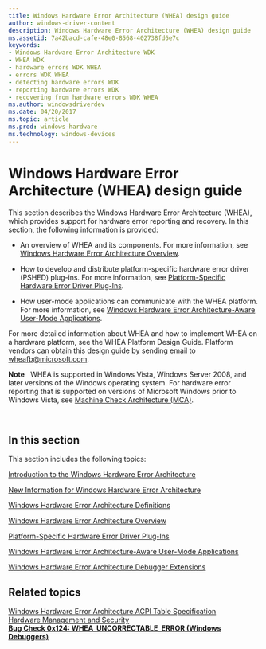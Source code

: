 ```yaml
---
title: Windows Hardware Error Architecture (WHEA) design guide
author: windows-driver-content
description: Windows Hardware Error Architecture (WHEA) design guide
ms.assetid: 7a42bacd-cafe-48e0-8568-402738fd6e7c
keywords:
- Windows Hardware Error Architecture WDK
- WHEA WDK
- hardware errors WDK WHEA
- errors WDK WHEA
- detecting hardware errors WDK
- reporting hardware errors WDK
- recovering from hardware errors WDK WHEA
ms.author: windowsdriverdev
ms.date: 04/20/2017
ms.topic: article
ms.prod: windows-hardware
ms.technology: windows-devices
---
```


# Windows Hardware Error Architecture (WHEA) design guide


This section describes the Windows Hardware Error Architecture (WHEA), which provides support for hardware error reporting and recovery. In this section, the following information is provided:

-   An overview of WHEA and its components. For more information, see [Windows Hardware Error Architecture Overview](windows-hardware-error-architecture-overview.md).

-   How to develop and distribute platform-specific hardware error driver (PSHED) plug-ins. For more information, see [Platform-Specific Hardware Error Driver Plug-Ins](platform-specific-hardware-error-driver-plug-ins2.md).

-   How user-mode applications can communicate with the WHEA platform. For more information, see [Windows Hardware Error Architecture-Aware User-Mode Applications](windows-hardware-error-architecture-aware-user-mode-applications.md).

For more detailed information about WHEA and how to implement WHEA on a hardware platform, see the WHEA Platform Design Guide. Platform vendors can obtain this design guide by sending email to <wheafb@microsoft.com>.

**Note**   WHEA is supported in Windows Vista, Windows Server 2008, and later versions of the Windows operating system. For hardware error reporting that is supported on versions of Microsoft Windows prior to Windows Vista, see [Machine Check Architecture (MCA)](https://msdn.microsoft.com/library/windows/hardware/ff540685).

 

## In this section


This section includes the following topics:

[Introduction to the Windows Hardware Error Architecture](introduction-to-the-windows-hardware-error-architecture.md)

[New Information for Windows Hardware Error Architecture](new-information-for-windows-hardware-error-architecture.md)

[Windows Hardware Error Architecture Definitions](windows-hardware-error-architecture-definitions.md)

[Windows Hardware Error Architecture Overview](windows-hardware-error-architecture-overview.md)

[Platform-Specific Hardware Error Driver Plug-Ins](platform-specific-hardware-error-driver-plug-ins2.md)

[Windows Hardware Error Architecture-Aware User-Mode Applications](windows-hardware-error-architecture-aware-user-mode-applications.md)

[Windows Hardware Error Architecture Debugger Extensions](windows-hardware-error-architecture-debugger-extensions.md)

## Related topics
[Windows Hardware Error Architecture ACPI Table Specification](http://msdn.microsoft.com/windows/hardware/gg463511)  
[Hardware Management and Security](https://msdn.microsoft.com/library/windows/hardware/dn614601)  
[**Bug Check 0x124: WHEA\_UNCORRECTABLE\_ERROR (Windows Debuggers)**](https://msdn.microsoft.com/library/windows/hardware/ff557321)  





